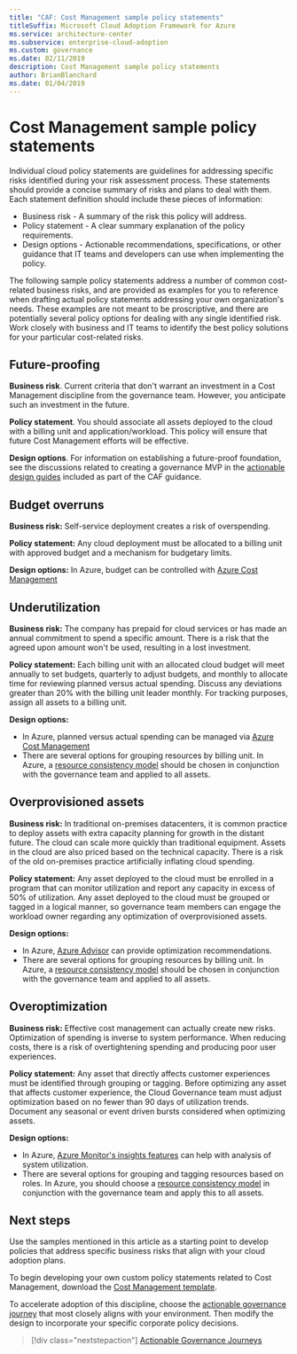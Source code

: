 ```yaml
---
title: "CAF: Cost Management sample policy statements"
titleSuffix: Microsoft Cloud Adoption Framework for Azure
ms.service: architecture-center
ms.subservice: enterprise-cloud-adoption
ms.custom: governance
ms.date: 02/11/2019
description: Cost Management sample policy statements
author: BrianBlanchard
ms.date: 01/04/2019
---
```


# Cost Management sample policy statements

Individual cloud policy statements are guidelines for addressing specific risks identified during your risk assessment process. These statements should provide a concise summary of risks and plans to deal with them. Each statement definition should include these pieces of information:

- Business risk - A summary of the risk this policy will address.
- Policy statement - A clear summary explanation of the policy requirements.
- Design options - Actionable recommendations, specifications, or other guidance that IT teams and developers can use when implementing the policy.

The following sample policy statements address a number of common cost-related business risks, and are provided as examples for you to reference when drafting actual policy statements addressing your own organization's needs. These examples are not meant to be proscriptive, and there are potentially several policy options for dealing with any single identified risk. Work closely with business and IT teams to identify the best policy solutions for your particular cost-related risks.  

## Future-proofing

**Business risk**. Current criteria that don't warrant an investment in a Cost Management discipline from the governance team. However, you anticipate such an investment in the future.

**Policy statement**. You should associate all assets deployed to the cloud with a billing unit and application/workload. This policy will ensure that future Cost Management efforts will be effective.

**Design options**. For information on establishing a future-proof foundation, see the discussions related to creating a governance MVP in the [actionable design guides](../journeys/overview.md) included as part of the CAF guidance.

## Budget overruns

**Business risk:** Self-service deployment creates a risk of overspending.

**Policy statement:** Any cloud deployment must be allocated to a billing unit with approved budget and a mechanism for budgetary limits.

**Design options:** In Azure, budget can be controlled with [Azure Cost Management](/azure/cost-management/manage-budgets)

## Underutilization

**Business risk:** The company has prepaid for cloud services or has made an annual commitment to spend a specific amount. There is a risk that the agreed upon amount won't be used, resulting in a lost investment.

**Policy statement:** Each billing unit with an allocated cloud budget will meet annually to set budgets, quarterly to adjust budgets, and monthly to allocate time for reviewing planned versus actual spending. Discuss any deviations greater than 20% with the billing unit leader monthly. For tracking purposes, assign all assets to a billing unit.

**Design options:**

- In Azure, planned versus actual spending can be managed via [Azure Cost Management](/azure/cost-management/quick-acm-cost-analysis)
- There are several options for grouping resources by billing unit. In Azure, a [resource consistency model](../../decision-guides/resource-consistency/overview.md) should be chosen in conjunction with the governance team and applied to all assets.

## Overprovisioned assets

**Business risk:** In traditional on-premises datacenters, it is common practice to deploy assets with extra capacity planning for growth in the distant future. The cloud can scale more quickly than traditional equipment. Assets in the cloud are also priced based on the technical capacity. There is a risk of the old on-premises practice artificially inflating cloud spending.

**Policy statement:** Any asset deployed to the cloud must be enrolled in a program that can monitor utilization and report any capacity in excess of 50% of utilization. Any asset deployed to the cloud must be grouped or tagged in a logical manner, so governance team members can engage the workload owner regarding any optimization of overprovisioned assets.

**Design options:**

- In Azure, [Azure Advisor](/azure/advisor/advisor-cost-recommendations) can provide optimization recommendations.
- There are several options for grouping resources by billing unit. In Azure, a [resource consistency model](../../decision-guides/resource-consistency/overview.md) should be chosen in conjunction with the governance team and applied to all assets.

## Overoptimization

**Business risk:** Effective cost management can actually create new risks. Optimization of spending is inverse to system performance. When reducing costs, there is a risk of overtightening spending and producing poor user experiences.

**Policy statement:** Any asset that directly affects customer experiences must be identified through grouping or tagging. Before optimizing any asset that affects customer experience, the Cloud Governance team must adjust optimization based on no fewer than 90 days of utilization trends. Document any seasonal or event driven bursts considered when optimizing assets.

**Design options:**

- In Azure, [Azure Monitor's insights features](/azure/azure-monitor/insights/vminsights-performance) can help with analysis of system utilization.
- There are several options for grouping and tagging resources based on roles. In Azure, you should choose a [resource consistency model](../../decision-guides/resource-consistency/overview.md) in conjunction with the governance team and apply this to all assets.

## Next steps

Use the samples mentioned in this article as a starting point to develop policies that address specific business risks that align with your cloud adoption plans.

To begin developing your own custom policy statements related to Cost Management, download the [Cost Management template](template.md).

To accelerate adoption of this discipline, choose the [actionable governance journey](../journeys/overview.md) that most closely aligns with your environment. Then modify the design to incorporate your specific corporate policy decisions.

> [!div class="nextstepaction"]
> [Actionable Governance Journeys](../journeys/overview.md)
